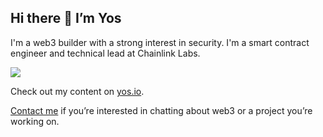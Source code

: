 ## Hi there 👋 I’m Yos

I'm a web3 builder with a strong interest in security. I'm a smart contract engineer and technical lead at Chainlink Labs. 

![](https://yos.io/assets/recently.png)

Check out my content on [yos.io](https://yos.io/).

[Contact me](mailto:hello@yos.io) if you’re interested in chatting about web3 or a project you’re working on.

[twitter]: https://twitter.com/yosriady
[linkedin]: https://linkedin.com/in/yosriady

